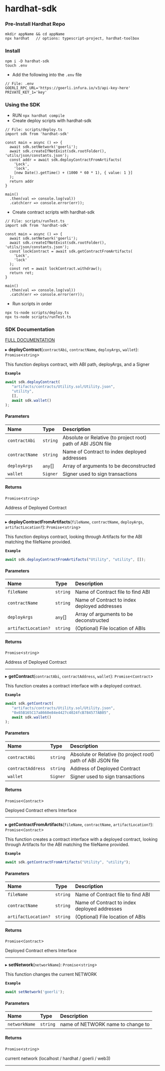 # hardhat-sdk

### Pre-Install Hardhat Repo
```
mkdir appName && cd appName
npx hardhat   // options: typescript-project, hardhat-toolbox
```

### Install
```
npm i -D hardhat-sdk
touch .env
```
* Add the following into the ```.env``` file
```
// File: .env
GOERLI_RPC_URL='https://goerli.infura.io/v3/api-key-here'
PRIVATE_KEY_1='key'
```

### Using the SDK
* RUN ```npx hardhat compile```
* Create deploy scripts with hardhat-sdk
```
// File: scripts/deploy.ts
import sdk from 'hardhat-sdk'

const main = async () => {
  await sdk.setNetwork('goerli');
  await sdk.createIfNotExist(sdk.rootFolder(), 'utils/json/constants.json');
  const addr = await sdk.deployContractFromArtifacts(
    'Lock',
    'lock',
    [new Date().getTime() + (1000 * 60 * 1), { value: 1 }]
  );
  return addr
}

main()
  .then(val => console.log(val))
  .catch(err => console.error(err));
```
* Create contract scripts with hardhat-sdk
```
// File: scripts/runTest.ts
import sdk from 'hardhat-sdk'

const main = async () => {
  await sdk.setNetwork('goerli');
  await sdk.createIfNotExist(sdk.rootFolder(), 'utils/json/constants.json');
  const lockContract = await sdk.getContractFromArtifacts(
    'Lock',
    'lock'
  );
  const ret = await lockContract.withdraw();
  return ret;
}

main()
  .then(val => console.log(val))
  .catch(err => console.error(err));
```
* Run scripts in order
```
npx ts-node scripts/deploy.ts
npx ts-node scripts/runTest.ts
```

### SDK Documentation
[FULL DOCUMENTATION](docs/modules.md)

▸ **deployContract**(`contractAbi`, `contractName`, `deployArgs`, `wallet`): `Promise`<`string`\>

This function deploys contract, with ABI path, deployArgs, and a Signer

**`Example`**

```ts
await sdk.deployContract(
   "artifacts/contracts/Utility.sol/Utility.json",
   "utility",
   [],
   await sdk.wallet()
);
```

#### Parameters

| Name | Type | Description |
| :------ | :------ | :------ |
| `contractAbi` | `string` | Absolute or Relative (to project root) path of ABI JSON file |
| `contractName` | `string` | Name of Contract to index deployed addresses |
| `deployArgs` | `any`[] | Array of arguments to be deconstructed |
| `wallet` | `Signer` | Signer used to sign transactions |

#### Returns

`Promise`<`string`\>

Address of Deployed Contract
___

▸ **deployContractFromArtifacts**(`fileName`, `contractName`, `deployArgs`, `artifactLocation?`): `Promise`<`string`\>

This function deploys contract, looking through Artifacts for the ABI matching the fileName provided.

**`Example`**

```ts
await sdk.deployContractFromArtifacts("Utility", "utility", []);
```

#### Parameters

| Name | Type | Description |
| :------ | :------ | :------ |
| `fileName` | `string` | Name of Contract file to find ABI |
| `contractName` | `string` | Name of Contract to index deployed addresses |
| `deployArgs` | `any`[] | Array of arguments to be deconstructed |
| `artifactLocation?` | `string` | (Optional) File location of ABIs |

#### Returns

`Promise`<`string`\>

Address of Deployed Contract
___

▸ **getContract**(`contractAbi`, `contractAddress`, `wallet`): `Promise`<`Contract`\>

This function creates a contract interface with a deployed contract.

**`Example`**

```ts
await sdk.getContract(
   "artifacts/contracts/Utility.sol/Utility.json",
   "0x65B165C17a8660e84e4427c4024fcB784577AB05",
   await sdk.wallet()
);
```

#### Parameters

| Name | Type | Description |
| :------ | :------ | :------ |
| `contractAbi` | `string` | Absolute or Relative (to project root) path of ABI JSON file |
| `contractAddress` | `string` | Address of Deployed Contract |
| `wallet` | `Signer` | Signer used to sign transactions |

#### Returns

`Promise`<`Contract`\>

Deployed Contract ethers Interface
___

▸ **getContractFromArtifacts**(`fileName`, `contractName`, `artifactLocation?`): `Promise`<`Contract`\>

This function creates a contract interface with a deployed contract,
looking through Artifacts for the ABI matching the fileName provided.

**`Example`**

```ts
await sdk.getContractFromArtifacts("Utility", "utility");
```

#### Parameters

| Name | Type | Description |
| :------ | :------ | :------ |
| `fileName` | `string` | Name of Contract file to find ABI |
| `contractName` | `string` | Name of Contract to index deployed addresses |
| `artifactLocation?` | `string` | (Optional) File location of ABIs |

#### Returns

`Promise`<`Contract`\>

Deployed Contract ethers Interface
___

▸ **setNetwork**(`networkName`): `Promise`<`string`\>

This function changes the current NETWORK

**`Example`**

```ts
await setNetwork('goerli');
```

#### Parameters

| Name | Type | Description |
| :------ | :------ | :------ |
| `networkName` | `string` | name of NETWORK name to change to |

#### Returns

`Promise`<`string`\>

current network (localhost / hardhat / goerli / web3)
___
